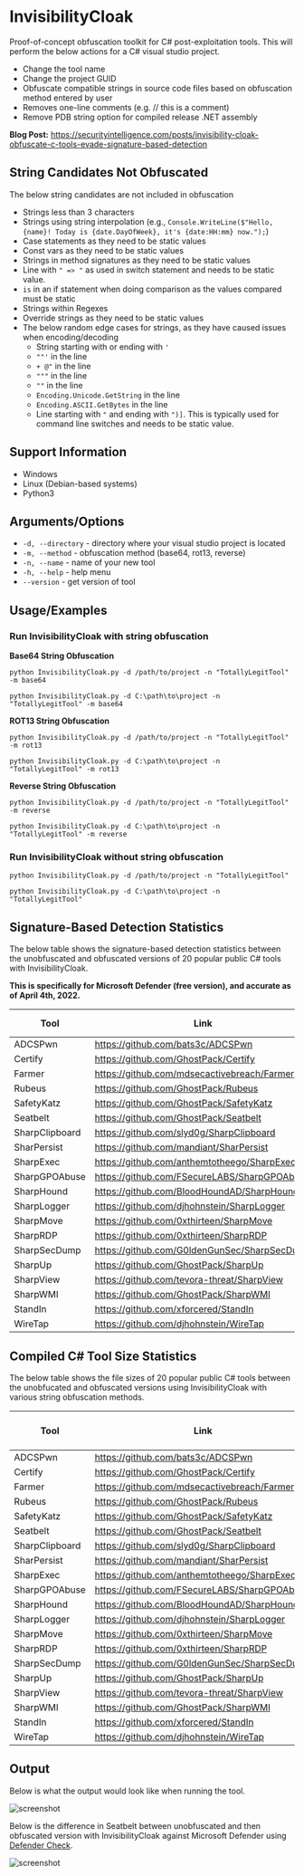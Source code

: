 # InvisibilityCloak
Proof-of-concept obfuscation toolkit for C# post-exploitation tools. This will perform the below actions for a C# visual studio project.

* Change the tool name
* Change the project GUID
* Obfuscate compatible strings in source code files based on obfuscation method entered by user
* Removes one-line comments (e.g. // this is a comment)
* Remove PDB string option for compiled release .NET assembly

**Blog Post:** https://securityintelligence.com/posts/invisibility-cloak-obfuscate-c-tools-evade-signature-based-detection

## String Candidates Not Obfuscated
The below string candidates are not included in obfuscation
* Strings less than 3 characters
* Strings using string interpolation (e.g., `Console.WriteLine($"Hello, {name}! Today is {date.DayOfWeek}, it's {date:HH:mm} now.");`)
* Case statements as they need to be static values
* Const vars as they need to be static values
* Strings in method signatures as they need to be static values
* Line with `" => "` as used in switch statement and needs to be static value.
* ` is ` in an if statement when doing comparison as the values compared must be static
* Strings within Regexes
* Override strings as they need to be static values
* The below random edge cases for strings, as they have caused issues when encoding/decoding
  * String starting with or ending with `'`
  * `""'` in the line
  * `+ @"` in the line
  * `"""` in the line
  * `""` in the line
  * `Encoding.Unicode.GetString` in the line
  * `Encoding.ASCII.GetBytes` in the line
  * Line starting with `"` and ending with `")]`. This is typically used for command line switches and needs to be static value.

## Support Information
* Windows
* Linux (Debian-based systems)
* Python3

## Arguments/Options

* `-d, --directory` - directory where your visual studio project is located
* `-m, --method` - obfuscation method (base64, rot13, reverse)
* `-n, --name` - name of your new tool
* `-h, --help` - help menu
* `--version` - get version of tool

## Usage/Examples

### Run InvisibilityCloak with string obfuscation

**Base64 String Obfuscation**

`python InvisibilityCloak.py -d /path/to/project -n "TotallyLegitTool" -m base64`

`python InvisibilityCloak.py -d C:\path\to\project -n "TotallyLegitTool" -m base64`

**ROT13 String Obfuscation**

`python InvisibilityCloak.py -d /path/to/project -n "TotallyLegitTool" -m rot13`

`python InvisibilityCloak.py -d C:\path\to\project -n "TotallyLegitTool" -m rot13`

**Reverse String Obfuscation**

`python InvisibilityCloak.py -d /path/to/project -n "TotallyLegitTool" -m reverse`

`python InvisibilityCloak.py -d C:\path\to\project -n "TotallyLegitTool" -m reverse`

### Run InvisibilityCloak without string obfuscation

`python InvisibilityCloak.py -d /path/to/project -n "TotallyLegitTool"`

`python InvisibilityCloak.py -d C:\path\to\project -n "TotallyLegitTool"`

## Signature-Based Detection Statistics

The below table shows the signature-based detection statistics between the unobfuscated and obfuscated versions of 20 popular public C# tools with InvisibilityCloak.

**This is specifically for Microsoft Defender (free version), and accurate as of April 4th, 2022.**

| Tool      | Link | Unobfuscated | Obfuscated w/ InvisibilityCloak |
| ----------- | ----------- | ----------- | ----------- |
| ADCSPwn   | https://github.com/bats3c/ADCSPwn        | **Detected**        | Not Detected         |
| Certify      | https://github.com/GhostPack/Certify       | **Detected**       | **Detected**       |
| Farmer   | https://github.com/mdsecactivebreach/Farmer        | **Detected**        | Not Detected         |
| Rubeus      | https://github.com/GhostPack/Rubeus       | **Detected**       | **Detected**       |
| SafetyKatz   | https://github.com/GhostPack/SafetyKatz        | **Detected**        | Not Detected         |
| Seatbelt      | https://github.com/GhostPack/Seatbelt       | **Detected**       | Not Detected        |
| SharpClipboard   | https://github.com/slyd0g/SharpClipboard        | Not Detected        | Not Detected         |
| SharPersist      | https://github.com/mandiant/SharPersist       | Not Detected       | Not Detected        |
| SharpExec   | https://github.com/anthemtotheego/SharpExec        | **Detected**        | Not Detected         |
| SharpGPOAbuse      | https://github.com/FSecureLABS/SharpGPOAbuse       | **Detected**       | Not Detected        |
| SharpHound   | https://github.com/BloodHoundAD/SharpHound        | Not Detected        | Not Detected         |
| SharpLogger      | https://github.com/djhohnstein/SharpLogger       | **Detected**       | Not Detected        |
| SharpMove   | https://github.com/0xthirteen/SharpMove        | **Detected**        | Not Detected         |
| SharpRDP      | https://github.com/0xthirteen/SharpRDP       | **Detected**       | **Detected**       |
| SharpSecDump   | https://github.com/G0ldenGunSec/SharpSecDump        | **Detected**        | Not Detected         |
| SharpUp      | https://github.com/GhostPack/SharpUp       | Not Detected       | Not Detected        |
| SharpView   | https://github.com/tevora-threat/SharpView        | **Detected**        | Not Detected         |
| SharpWMI      | https://github.com/GhostPack/SharpWMI       | **Detected**       | Not Detected        |
| StandIn   | https://github.com/xforcered/StandIn        | **Detected**        | Not Detected         |
| WireTap   | https://github.com/djhohnstein/WireTap        | **Detected**        | Not Detected         |

## Compiled C# Tool Size Statistics

The below table shows the file sizes of 20 popular public C# tools between the unobfucated and obfuscated versions using InvisibilityCloak with various string obfuscation methods.

| Tool      | Link | Unobfuscated | ROT13 String Obfuscation | Base64 String Obfuscation | Reverse String Obfuscation |
| ----------- | ----------- | ----------- | ----------- | ----------- | ----------- |
| ADCSPwn   | https://github.com/bats3c/ADCSPwn        | 718 KB        | 728 KB         | 722 KB         | 720 KB         |
| Certify      | https://github.com/GhostPack/Certify       | 170 KB        | 198 KB      | 178 KB         | 176 KB         |
| Farmer   | https://github.com/mdsecactivebreach/Farmer        | 13 KB         | 17 KB          | 14 KB         | 13 KB         |
| Rubeus      | https://github.com/GhostPack/Rubeus       | 418 KB        | 605 KB       | 469 KB         | 455 KB         |
| SafetyKatz   | https://github.com/GhostPack/SafetyKatz        | 714 KB        | 716 KB          | 948 KB         | 715 KB         |
| Seatbelt      | https://github.com/GhostPack/Seatbelt       | 543 KB       | 904 KB         | 618 KB         | 608 KB         |
| SharpClipboard   | https://github.com/slyd0g/SharpClipboard        | 6 KB         | 7 KB          | 6 KB         | 7 KB         |
| SharPersist      | https://github.com/mandiant/SharPersist       | 231 KB      | 281 KB         | 248 KB         | 243 KB         |
| SharpExec   | https://github.com/anthemtotheego/SharpExec        | 30 KB         | 57 KB          | 36 KB         | 34 KB         |
| SharpGPOAbuse      | https://github.com/FSecureLABS/SharpGPOAbuse       | 70 KB       | 98 KB         | 79 KB         | 76 KB         |
| SharpHound   | https://github.com/BloodHoundAD/SharpHound        | 880 KB         | 897 KB         | 885 KB         | 883 KB         |
| SharpLogger      | https://github.com/djhohnstein/SharpLogger       | 19 KB        | 27 KB         | 20 KB         | 20 KB         |
| SharpMove   | https://github.com/0xthirteen/SharpMove        | 41 KB         | 100 KB          | 50 KB         | 49 KB         |
| SharpRDP      | https://github.com/0xthirteen/SharpRDP       | 322 KB       | 346 KB       | 326 KB         | 325 KB         |
| SharpSecDump   | https://github.com/G0ldenGunSec/SharpSecDump        | 42 KB         | 55 KB         | 45 KB         | 43 KB         |
| SharpUp      | https://github.com/GhostPack/SharpUp       | 35 KB        | 50 KB        | 40 KB         | 39 KB         |
| SharpView   | https://github.com/tevora-threat/SharpView        | 719 KB         | 856 KB         | 742 KB         | 738 KB         |
| SharpWMI      | https://github.com/GhostPack/SharpWMI       | 53 KB        | 92 KB        | 62 KB         | 61 KB         |
| StandIn   | https://github.com/xforcered/StandIn        | 162 KB         | 294 KB       | 197 KB         | 189 KB         |
| WireTap   | https://github.com/djhohnstein/WireTap        | 282 KB        | 292 KB         | 285 KB         | 284 KB         |



## Output

Below is what the output would look like when running the tool.

![screenshot](Running_InvisibilityCloak.PNG)

Below is the difference in Seatbelt between unobfuscated and then obfuscated version with InvisibilityCloak against Microsoft Defender using [Defender Check](https://github.com/matterpreter/DefenderCheck).

![screenshot](Defender_Check_Output.PNG)

